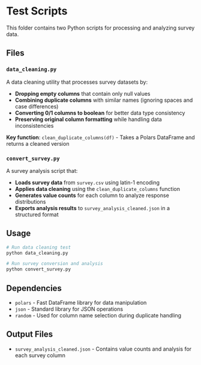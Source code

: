 # Test Scripts

This folder contains two Python scripts for processing and analyzing survey data.

## Files

### `data_cleaning.py`
A data cleaning utility that processes survey datasets by:
- **Dropping empty columns** that contain only null values
- **Combining duplicate columns** with similar names (ignoring spaces and case differences)
- **Converting 0/1 columns to boolean** for better data type consistency
- **Preserving original column formatting** while handling data inconsistencies

**Key function**: `clean_duplicate_columns(df)` - Takes a Polars DataFrame and returns a cleaned version

### `convert_survey.py`
A survey analysis script that:
- **Loads survey data** from `survey.csv` using latin-1 encoding
- **Applies data cleaning** using the `clean_duplicate_columns` function
- **Generates value counts** for each column to analyze response distributions
- **Exports analysis results** to `survey_analysis_cleaned.json` in a structured format

## Usage

```bash
# Run data cleaning test
python data_cleaning.py

# Run survey conversion and analysis
python convert_survey.py
```

## Dependencies
- `polars` - Fast DataFrame library for data manipulation
- `json` - Standard library for JSON operations
- `random` - Used for column name selection during duplicate handling

## Output Files
- `survey_analysis_cleaned.json` - Contains value counts and analysis for each survey column